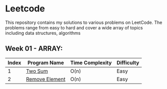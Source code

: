 # Leetcode 

This repository contains my solutions to various problems on LeetCode. The problems range from easy to hard and cover a wide array of topics including data structures, algorithms

## Week 01 - ARRAY:
| Index | Program Name                          | Time Complexity | Difficulty |
|-------|---------------------------------------|-----------------|------------|
| 1     | [Two Sum](https://leetcode.com/problems/two-sum/) | O(n)            | Easy       |
| 2     | [Remove Element](https://leetcode.com/problems/remove-element/) | O(n)            | Easy       |
